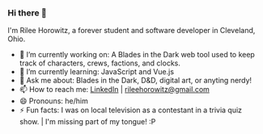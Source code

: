 ### Hi there 👋
I'm Rilee Horowitz, a forever student and software developer in Cleveland, Ohio.

- 🔭 I’m currently working on: A Blades in the Dark web tool used to keep track of characters, crews, factions, and clocks.
- 🌱 I’m currently learning: JavaScript and Vue.js
- 💬 Ask me about: Blades in the Dark, D&D, digital art, or anyting nerdy!
- 📫 How to reach me: [LinkedIn](https://www.linkedin.com/in/rileehorowitz/) | rileehorowitz@gmail.com
- 😄 Pronouns: he/him
- ⚡ Fun facts: I was on local television as a contestant in a trivia quiz show. | I'm missing part of my tongue! :P
